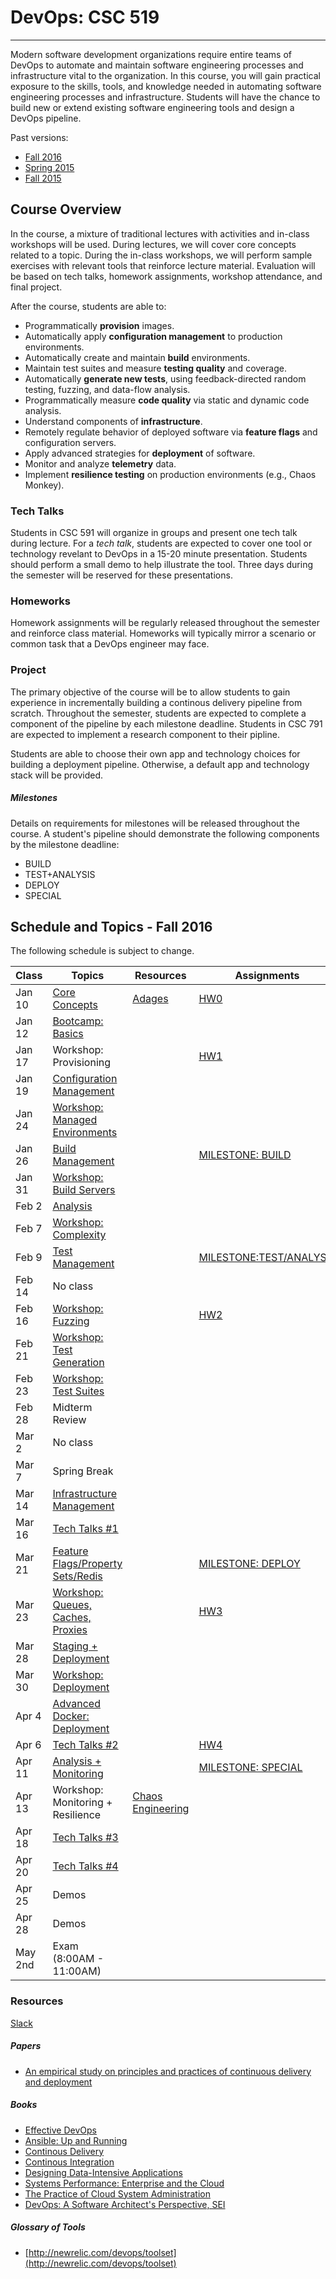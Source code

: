 # DevOps: CSC 519
-------------------------

Modern software development organizations require entire teams of DevOps to automate  and maintain software engineering processes and infrastructure vital to the organization. In this course, you will gain practical exposure to the skills, tools, and knowledge needed in automating software engineering processes and infrastructure. 
Students will have the chance to build new or extend existing software engineering tools and design a DevOps pipeline.

Past versions:
* [Fall 2016](https://github.com/CSC-DevOps/Course/tree/Fall2016)
* [Spring 2015 ](https://github.com/CSC-DevOps/Course/tree/Spring2015)
* [Fall 2015 ](https://github.com/CSC-DevOps/Course/tree/Fall2015)

## Course Overview

In the course, a mixture of traditional lectures with activities and in-class workshops will be used.  During lectures, we will cover core concepts related to a topic. During the in-class workshops, we will perform sample exercises with relevant tools that reinforce lecture material.  Evaluation will be based on tech talks, homework assignments, workshop attendance, and final project.

After the course, students are able to:

* Programmatically **provision** images.
* Automatically apply **configuration management** to production environments.
* Automatically create and maintain **build** environments.
* Maintain test suites and measure **testing quality** and coverage.
* Automatically **generate new tests**, using feedback-directed random testing, fuzzing, and data-flow analysis.
* Programmatically measure **code quality** via static and dynamic code analysis.
* Understand components of **infrastructure**.
* Remotely regulate behavior of deployed software via **feature flags** and configuration servers.
* Apply advanced strategies for **deployment** of software.
* Monitor and analyze **telemetry** data.
* Implement **resilience testing** on production environments (e.g., Chaos Monkey).


### Tech Talks

Students in CSC 591 will organize in groups and present one tech talk during lecture.  For a *tech talk*, students are expected to cover one tool or technology revelant to DevOps in a 15-20 minute presentation.  Students should perform a small demo to help illustrate the tool. Three days during the semester will be reserved for these presentations.

### Homeworks

Homework assignments will be regularly released throughout the semester and reinforce class material.  Homeworks will typically mirror a scenario or common task that a DevOps engineer may face.

### Project

The primary objective of the course will be to allow students to gain experience in incrementally building a continous delivery pipeline from scratch.  Throughout the semester, students are expected to complete a component of the pipeline by each milestone deadline.  Students in CSC 791 are expected to implement a research component to their pipline. 

Students are able to choose their own app and technology choices for building a deployment pipeline.  Otherwise, a default app and technology stack will be provided.

##### Milestones

Details on requirements for milestones will be released throughout the course.  A student's pipeline should demonstrate the following components by the milestone deadline:

* BUILD
* TEST+ANALYSIS
* DEPLOY
* SPECIAL

## Schedule and Topics - Fall 2016

The following schedule is subject to change.

| Class    | Topics                           |  Resources | Assignments       |
|----------|----------------------------------|------------| ----------------  |
| Jan 10   | [Core Concepts](http://tiny.cc/CSC-DevOpsCore) |  [Adages](https://github.com/CSC-DevOps/Course/blob/master/Readings/AdagesI.pdf)          | [HW0](https://github.com/CSC-DevOps/Course/blob/master/HW/HW0.md) |
| Jan 12   | [Bootcamp: Basics](https://github.com/CSC-DevOps/Bootcamp)  |            |                   |
| Jan 17   | Workshop: Provisioning           |            | [HW1](https://github.com/CSC-DevOps/Course/blob/master/HW/HW1.md)|
| Jan 19   | [Configuration Management](http://tiny.cc/devops-cm-slides) |            |                   |
| Jan 24   | [Workshop: Managed Environments](https://github.com/CSC-DevOps/CM/blob/master/README.md)   |            |                   |
| Jan 26   | [Build Management](https://docs.google.com/presentation/d/1PeI-RbsisPtC8tbKMgtB3IDlffLjE6obQkp-tL0Cmsw/edit#slide=id.p)                 |            | [MILESTONE: BUILD](https://github.com/CSC-DevOps/Course/blob/master/Project/M1.md)  |
| Jan 31   | [Workshop: Build Servers](https://github.com/CSC-DevOps/Course/blob/master/Workshops/Build.md)          |            |                   |
| Feb 2   | [Analysis](https://docs.google.com/presentation/d/1EkfcbwXko9gvtel0t4GD_cpE4me-OAIwdYt0p_OAeIs/edit#slide=id.p)                         |            |                   |
| Feb 7   | [Workshop: Complexity](https://github.com/CSC-DevOps/Complexity)                |            |                   |
| Feb 9   | [Test Management](https://docs.google.com/presentation/d/1Wv149dt56DAixTn5BqdyHwVxBWyHU1pk5ohL7jlVAWs/edit#slide=id.p)                  |            |[MILESTONE:TEST/ANALYSIS](https://github.com/CSC-DevOps/Course/blob/master/Project/M2.md)|        
| Feb 14   | No class                         |            |                   |
| Feb 16   | [Workshop: Fuzzing](https://github.com/CSC-DevOps/Fuzzing)        |            | [HW2](https://github.com/CSC-DevOps/Course/blob/master/HW/HW2.md)               |
| Feb 21   | [Workshop: Test Generation](https://github.com/CSC-DevOps/TestGeneration)                              |            |                   |
| Feb 23   | [Workshop: Test Suites]()                        |            |                   |
| Feb 28   | Midterm Review                       |            |                   |
| Mar 2    | No class                       |            |                   |
| Mar 7    | Spring Break                       |            |                   |
| Mar 14   | [Infrastructure Management](https://1drv.ms/p/s!AG169vwdL5H_jUY)        |            |                   |
| Mar 16   | [Tech Talks #1](https://github.com/CSC-DevOps/Course/blob/master/TechTalks.md)                    |     |                   |
| Mar 21   | [Feature Flags/Property Sets/Redis](https://docs.google.com/presentation/d/1cqVz0H4t-b7ZWMEbfBaYJDLSePhMOOjWW04CRzsIY5k/edit#slide=id.p)|            | [MILESTONE: DEPLOY](https://github.com/CSC-DevOps/Course/blob/master/Project/M3.md) |
| Mar 23   | [Workshop: Queues, Caches, Proxies](https://github.com/CSC-DevOps/Queues)|            | [HW3](https://github.com/CSC-DevOps/Course/blob/master/HW/HW3.md)               |            
| Mar 28   | [Staging + Deployment](https://docs.google.com/presentation/d/1J3oDEPSGzDGa0B41Ppe8yA02tYicSgstVXHU5mGxU5w/edit#slide=id.g1da8fd6af9_0_196)             |            |                   |
| Mar 30    | [Workshop: Deployment](https://github.com/CSC-DevOps/Deployment/blob/master/README.md)             |            |                   |
| Apr 4   | [Advanced Docker: Deployment](https://github.com/CSC-DevOps/Course/blob/master/Workshops/AdvancedDocker.md)      |            |                   |
| Apr 6   | [Tech Talks #2](https://github.com/CSC-DevOps/Course/blob/master/TechTalks.md)                    |   | [HW4](https://github.com/CSC-DevOps/Course/blob/master/HW/HW4.md)    |
| Apr 11   | [Analysis + Monitoring](https://docs.google.com/presentation/d/1swei7oeXWZGnXe9gC1jlh4Gd1h9Ri6I6x2kTgKr1BVw/edit?usp=sharing)            |            | [MILESTONE: SPECIAL](https://github.com/CSC-DevOps/Course/blob/master/Project/M4.md)|
| Apr 13   | Workshop: Monitoring + Resilience|  [Chaos Engineering](https://www.facebook.com/notes/tpm-networking-group/notes-from-chaos-community-day-nov-4th-2015/1042668315800057)          |                   |
| Apr 18   | [Tech Talks #3](https://github.com/CSC-DevOps/Course/blob/master/TechTalks.md)                         |            |                   |
| Apr 20   | [Tech Talks #4](https://github.com/CSC-DevOps/Course/blob/master/TechTalks.md)                    |                         |            |                   |
| Apr 25   | Demos          |                   |
| Apr 28   | Demos                     |            |                   |
| May 2nd   | Exam (8:00AM - 11:00AM)           |            |                   |

### Resources

[Slack](https://csc519-s17.slack.com/)

##### Papers

* [An empirical study on principles and practices of continuous delivery and deployment](https://peerj.com/preprints/1889.pdf)

##### Books

* [Effective DevOps](https://www.amazon.com/Effective-DevOps-Building-Collaboration-Affinity/dp/1491926309)
* [Ansible: Up and Running](http://www.ansiblebook.com/)
* [Continous Delivery](http://continuousdelivery.com/)
* [Continous Integration](http://www.amazon.com/Continuous-Integration-Improving-Software-Reducing/dp/0321336380)
* [Designing Data-Intensive Applications](http://dataintensive.net/)
* [Systems Performance: Enterprise and the Cloud](http://www.brendangregg.com/sysperfbook.html)
* [The Practice of Cloud System Administration](http://the-cloud-book.com/)
* [DevOps: A Software Architect's Perspective, SEI](http://www.amazon.com/DevOps-Software-Architects-Perspective-Engineering/dp/0134049845)

##### Glossary of Tools

* [http://newrelic.com/devops/toolset](http://newrelic.com/devops/toolset)
